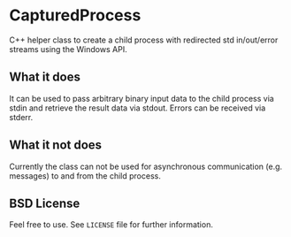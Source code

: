 # CapturedProcess
C++ helper class to create a child process with redirected std in/out/error streams 
using the Windows API.

## What it does
It can be used to pass arbitrary binary input data to the child process via stdin and
retrieve the result data via stdout. Errors can be received via stderr.

## What it not does
Currently the class can not be used for asynchronous communication (e.g. messages) to and from the child process.

## BSD License
Feel free to use. See `LICENSE` file for further information.
